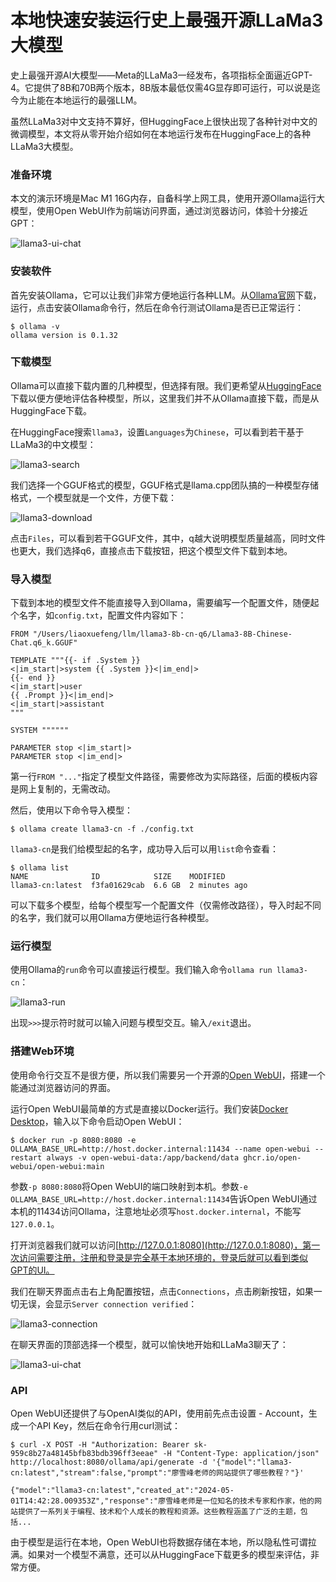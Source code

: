 # 本地快速安装运行史上最强开源LLaMa3大模型

史上最强开源AI大模型——Meta的LLaMa3一经发布，各项指标全面逼近GPT-4。它提供了8B和70B两个版本，8B版本最低仅需4G显存即可运行，可以说是迄今为止能在本地运行的最强LLM。

虽然LLaMa3对中文支持不算好，但HuggingFace上很快出现了各种针对中文的微调模型，本文将从零开始介绍如何在本地运行发布在HuggingFace上的各种LLaMa3大模型。

### 准备环境

本文的演示环境是Mac M1 16G内存，自备科学上网工具，使用开源Ollama运行大模型，使用Open WebUI作为前端访问界面，通过浏览器访问，体验十分接近GPT：

![llama3-ui-chat](llama3-ui.png)

### 安装软件

首先安装Ollama，它可以让我们非常方便地运行各种LLM。从[Ollama官网](https://ollama.com/)下载，运行，点击安装Ollama命令行，然后在命令行测试Ollama是否已正常运行：

```plain
$ ollama -v
ollama version is 0.1.32
```

### 下载模型

Ollama可以直接下载内置的几种模型，但选择有限。我们更希望从[HuggingFace](https://huggingface.co/)下载以便方便地评估各种模型，所以，这里我们并不从Ollama直接下载，而是从HuggingFace下载。

在HuggingFace搜索`llama3`，设置`Languages`为`Chinese`，可以看到若干基于LLaMa3的中文模型：

![llama3-search](download.png)

我们选择一个GGUF格式的模型，GGUF格式是llama.cpp团队搞的一种模型存储格式，一个模型就是一个文件，方便下载：

![llama3-download](download2.png)

点击`Files`，可以看到若干GGUF文件，其中，q越大说明模型质量越高，同时文件也更大，我们选择q6，直接点击下载按钮，把这个模型文件下载到本地。

### 导入模型

下载到本地的模型文件不能直接导入到Ollama，需要编写一个配置文件，随便起个名字，如`config.txt`，配置文件内容如下：

```plain
FROM "/Users/liaoxuefeng/llm/llama3-8b-cn-q6/Llama3-8B-Chinese-Chat.q6_k.GGUF"

TEMPLATE """{{- if .System }}
<|im_start|>system {{ .System }}<|im_end|>
{{- end }}
<|im_start|>user
{{ .Prompt }}<|im_end|>
<|im_start|>assistant
"""

SYSTEM """"""

PARAMETER stop <|im_start|>
PARAMETER stop <|im_end|>
```

第一行`FROM "..."`指定了模型文件路径，需要修改为实际路径，后面的模板内容是网上复制的，无需改动。

然后，使用以下命令导入模型：

```plain
$ ollama create llama3-cn -f ./config.txt
```

`llama3-cn`是我们给模型起的名字，成功导入后可以用`list`命令查看：

```plain
$ ollama list
NAME              ID            SIZE    MODIFIED
llama3-cn:latest  f3fa01629cab  6.6 GB  2 minutes ago
```

可以下载多个模型，给每个模型写一个配置文件（仅需修改路径），导入时起不同的名字，我们就可以用Ollama方便地运行各种模型。

### 运行模型

使用Ollama的`run`命令可以直接运行模型。我们输入命令`ollama run llama3-cn`：

![llama3-run](ollama-cli.png)

出现`>>>`提示符时就可以输入问题与模型交互。输入`/exit`退出。

### 搭建Web环境

使用命令行交互不是很方便，所以我们需要另一个开源的[Open WebUI](https://github.com/open-webui/open-webui)，搭建一个能通过浏览器访问的界面。

运行Open WebUI最简单的方式是直接以Docker运行。我们安装[Docker Desktop](https://www.docker.com/products/docker-desktop/)，输入以下命令启动Open WebUI：

```plain
$ docker run -p 8080:8080 -e OLLAMA_BASE_URL=http://host.docker.internal:11434 --name open-webui --restart always -v open-webui-data:/app/backend/data ghcr.io/open-webui/open-webui:main
```

参数`-p 8080:8080`将Open WebUI的端口映射到本机。参数`-e OLLAMA_BASE_URL=http://host.docker.internal:11434`告诉Open WebUI通过本机的11434访问Ollama，注意地址必须写`host.docker.internal`，不能写`127.0.0.1`。

打开浏览器我们就可以访问[http://127.0.0.1:8080](http://127.0.0.1:8080)，第一次访问需要注册，注册和登录是完全基于本地环境的，登录后就可以看到类似GPT的UI。

我们在聊天界面点击右上角配置按钮，点击`Connections`，点击刷新按钮，如果一切无误，会显示`Server connection verified`：

![llama3-connection](config.png)

在聊天界面的顶部选择一个模型，就可以愉快地开始和LLaMa3聊天了：

![llama3-ui-chat](llama3-ui.png)

### API

Open WebUI还提供了与OpenAI类似的API，使用前先点击设置 - Account，生成一个API Key，然后在命令行用curl测试：

```plain
$ curl -X POST -H "Authorization: Bearer sk-959c8b27a48145bfb83bdb396ff3eeae" -H "Content-Type: application/json" http://localhost:8080/ollama/api/generate -d '{"model":"llama3-cn:latest","stream":false,"prompt":"廖雪峰老师的网站提供了哪些教程？"}'

{"model":"llama3-cn:latest","created_at":"2024-05-01T14:42:28.009353Z","response":"廖雪峰老师是一位知名的技术专家和作家，他的网站提供了一系列关于编程、技术和个人成长的教程和资源。这些教程涵盖了广泛的主题，包括...
```

由于模型是运行在本地，Open WebUI也将数据存储在本地，所以隐私性可谓拉满。如果对一个模型不满意，还可以从HuggingFace下载更多的模型来评估，非常方便。
